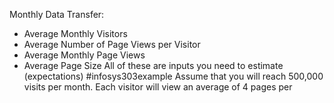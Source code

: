 Monthly Data Transfer:
- Average Monthly Visitors
- Average Number of Page Views per Visitor
- Average Monthly Page Views
- Average Page Size
All of these are inputs you need to estimate (expectations)
#infosys303example Assume that you will reach 500,000 visits per month. Each visitor will view an average of 4 pages per 